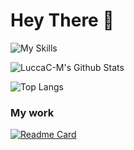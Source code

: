 # Hey There :wave:

![My Skills](https://skillicons.dev/icons?i=c,cpp,bash)


![LuccaC-M's Github Stats](https://github-readme-stats.vercel.app/api?username=LuccaC-M&count_private=true&show_icons=true&theme=vue)

![Top Langs](https://github-readme-stats.vercel.app/api/top-langs/?username=LuccaC-M&layout=compact&theme=vue)


### My work

[![Readme Card](https://github-readme-stats.vercel.app/api/pin/?username=LuccaC-M&repo=Multicrypt)](https://github.com/LuccaC-M/Multicrypt)

